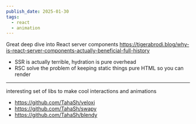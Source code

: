 ```yaml
---
publish_date: 2025-01-30
tags:
  - react
  - animation
---
```

Great deep dive into React server components 
https://tigerabrodi.blog/why-is-react-server-components-actually-beneficial-full-history

- SSR is actually terrible, hydration is pure overhead
- RSC solve the problem of keeping static things pure HTML so you can render
  
  
----
interesting set of libs to make cool interactions and animations

- https://github.com/TahaSh/veloxi
- https://github.com/TahaSh/swapy
- https://github.com/TahaSh/blendy